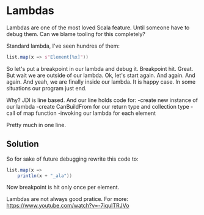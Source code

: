# Lambdas

Lambdas are one of the most loved Scala feature. Until someone have to debug them. Can we blame tooling for this completely?


Standard lambda, I've seen hundres of them:
```scala
list.map(x => s"Element[%x]"))
```

So let's put a breakpoint in our lambda and debug it.
Breakpoint hit. Great. But wait we are outside of our lambda. Ok, let's start again.
And again. And again.
And yeah, we are finally inside our lambda. It is happy case. In some situations our program just end.

Why?  JDI is line based. And our line holds code for:
-create new instance of our lambda
-create CanBuildFrom for our return type and collection type
-call of map function
-invoking our lambda for each element

Pretty much in one line.

## Solution

So for sake of future debugging rewrite this code to:

```scala
list.map(x => 
    println(x + "_ala"))
```

Now breakpoint is hit only once per element.

Lambdas are not always good pratice. For more:
https://www.youtube.com/watch?v=-7iquITRJVo
